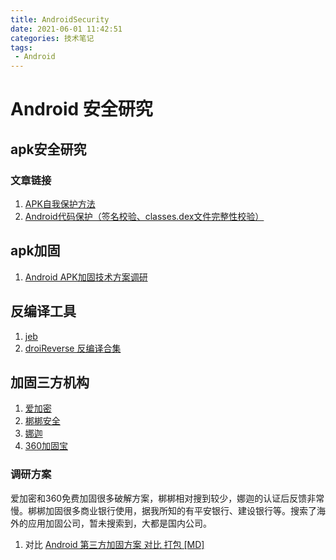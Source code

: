 ```yaml
---
title: AndroidSecurity
date: 2021-06-01 11:42:51
categories: 技术笔记
tags:
 - Android
---
```


# Android 安全研究
## apk安全研究
### 文章链接
1. [APK自我保护方法](https://bbs.pediy.com/thread-183116.htm)
2. [Android代码保护（签名校验、classes.dex文件完整性校验）](https://www.jianshu.com/p/917dada294d2)


## apk加固
1. [Android APK加固技术方案调研](https://www.jianshu.com/p/856bf5b437aa)

## 反编译工具
1. [jeb](https://www.pnfsoftware.com/jeb/demo)
2. [droiReverse 反编译合集](https://github.com/Juude/droidReverse)


## 加固三方机构
1. [爱加密](https://www.ijiami.cn/)
2. [梆梆安全](https://www.bangcle.com/)
3. [娜迦](http://www.nagain.com/)
4. [360加固宝](https://jiagu.360.cn/#/global/index)

### 调研方案
爱加密和360免费加固很多破解方案，梆梆相对搜到较少，娜迦的认证后反馈非常慢。梆梆加固很多商业银行使用，据我所知的有平安银行、建设银行等。搜索了海外的应用加固公司，暂未搜索到，大都是国内公司。
1. 对比
   [Android 第三方加固方案 对比 打包 [MD]](https://www.cnblogs.com/baiqiantao/p/9286449.html)